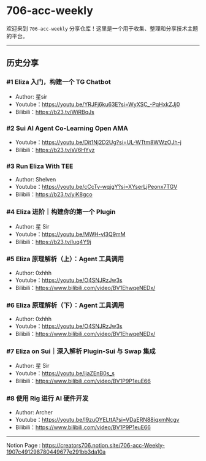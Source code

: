 # 706-acc-weekly

欢迎来到 `706-acc-weekly` 分享仓库！这里是一个用于收集、整理和分享技术主题的平台。

---

## 历史分享

### #1 Eliza 入门，构建一个 TG Chatbot

- Author: 星sir
- Youtube：<https://youtu.be/YRJFj6ku63E?si=WyXSC_-PqHxkZJj0>
- Bilibili：<https://b23.tv/WiRBqJs>

### #2 Sui AI Agent Co-Learning Open AMA

- Youtube：<https://youtu.be/Dit1Nj2D2Ug?si=UL-WTtm8WWzOJh-j>
- Bilibili：<https://b23.tv/sV6HYyz>

### #3 Run Eliza With TEE

- Author: Shelven
- Youtube：<https://youtu.be/cCcTv-wqjgY?si=XYserLjPeonx7TGV>
- Bilibili：<https://b23.tv/yiK8gco>

### #4 Eliza 进阶｜构建你的第一个 Plugin

- Author: 星 Sir
- Youtube：<https://youtu.be/MWH-vl3Q9mM>
- Bilibili：<https://b23.tv/Iuq4Y9j>

### #5 Eliza 原理解析（上）：Agent 工具调用 

- Author: 0xhhh
- Youtube：<https://youtu.be/O4SNJRzJw3s>
- Bilibili：<https://www.bilibili.com/video/BV1EhwqeNEDx/>

### #6 Eliza 原理解析（下）：Agent 工具调用

- Author: 0xhhh
- Youtube：<https://youtu.be/O4SNJRzJw3s>
- Bilibili：<https://www.bilibili.com/video/BV1EhwqeNEDx/>

### #7 Eliza on Sui｜深入解析 Plugin-Sui 与 Swap 集成

- Author: 星 Sir
- Youtube：<https://youtu.be/ijaZEnB0s_s>
- Bilibili：<https://www.bilibili.com/video/BV1P9P1euE66>

### #8 使用 Rig 进行 AI 硬件开发

- Author: Archer
- Youtube：<https://youtu.be/I9zuOYELttA?si=VDaERN88iqxmNcgv>
- Bilibili：<https://www.bilibili.com/video/BV1P9P1euE66>


---
Notion Page : <https://creators706.notion.site/706-acc-Weekly-1907c491298780449677e291bb3da10a>
